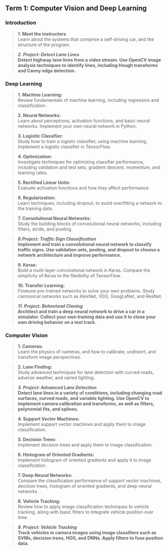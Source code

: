 ## Term 1: Computer Vision and Deep Learning


### Introduction

> **1. Meet the instructors**  
Learn about the systems that comprise a self-driving car, and the structure of the program.

> **_2. Project: Detect Lane Lines_**   
**Detect highway lane lines from a video stream. Use OpenCV image analysis techniques to identify lines, including Hough transforms and   Canny edge detection.**

### Deep Learning

> **1. Machine Learning:**  
Review fundamentals of machine learning, including regression and classification.

> **2. Neural Networks:**  
Learn about perceptrons, activation functions, and basic neural networks. Implement your own neural network in Python.

> **3. Logistic Classifier:**  
Study how to train a logistic classifier, using machine learning. Implement a logistic classifier in TensorFlow.

> **4. Optimization:**  
Investigate techniques for optimizing classifier performance, including validation and test sets, gradient descent, momentum, and learning rates.

> **5. Rectified Linear Units:**  
Evaluate activation functions and how they affect performance.

> **6. Regularization:**  
Learn techniques, including dropout, to avoid overfitting a network to the training data.

> **7. Convolutional Neural Networks:**  
Study the building blocks of convolutional neural networks, including filters, stride, and pooling.

> **_8.Project: Traffic Sign Classification_**  
**Implement and train a convolutional neural network to classify traffic signs. Use validation sets, pooling, and dropout to choose a network architecture and improve performance.**

> **9. Keras:**  
Build a multi-layer convolutional network in Keras. Compare the simplicity of Keras to the flexibility of TensorFlow.

> **10. Transfer Learning:**  
Finetune pre-trained networks to solve your own problems. Study cannonical networks such as AlexNet, VGG, GoogLeNet, and ResNet.

> **_11. Project: Behavioral Cloning_**  
**Architect and train a deep neural network to drive a car in a simulator. Collect your own training data and use it to clone your own driving behavior on a test track.**


### Computer Vision

> **1. Cameras:**  
  Learn the physics of cameras, and how to calibrate, undistort, and transform image perspectives.

> **2. Lane Finding:**  
Study advanced techniques for lane detection with curved roads, adverse weather, and varied lighting.

> **_3. Project: Advanced Lane Detection_**  
**Detect lane lines in a variety of conditions, including changing road surfaces, curved roads, and variable lighting. Use OpenCV to implement camera calibration and transforms, as well as filters, polynomial fits, and splines.**

> **4. Support Vector Machines:**  
Implement support vector machines and apply them to image classification.

> **5. Decision Trees:**  
Implement decision trees and apply them to image classification.

> **6. Histogram of Oriented Gradients:**  
Implement histogram of oriented gradients and apply it to image classification.

> **7. Deep Neural Networks:**  
Compare the classification performance of support vector machines, decision trees, histogram of oriented gradients, and deep neural networks.

> **8. Vehicle Tracking:**  
Review how to apply image classification techniques to vehicle tracking, along with basic filters to integrate vehicle position over time.

>**_9. Project: Vehicle Tracking_**  
**Track vehicles in camera images using image classifiers such as SVMs, decision trees, HOG, and DNNs. Apply filters to fuse position data.**

